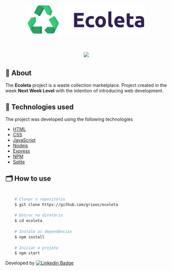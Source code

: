 <h1 align="center">
    <img src="public/assets/logo.svg">
</h1>

<h1 align="center">
    <img src="public/assets/GitHub/Ecoleta.gif">
</h1>


## 🔖 About

The **Ecoleta** project is a waste collection marketplace. Project created in the week **Next Week Level** with the intention of introducing web development.

## 🚀 Technologies used

The project was developed using the following technologies

- [HTML](https://developer.mozilla.org/pt-BR/docs/Web/HTML)
- [CSS](https://developer.mozilla.org/pt-BR/docs/Web/CSS)
- [JavaScript](https://www.javascript.com/)
- [Nodejs](https://nodejs.org/en/)
- [Express](https://expressjs.com/pt-br/)
- [NPM](https://www.npmjs.com/)
- [Sqlite](https://www.sqlite.org/index.html)

## 🗂 How to use

```bash

    # Clonar o repositório
    $ git clone https://github.com/grioos/ecoleta

    # Entrar no diretório
    $ cd ecoleta

    # Instale as dependências
    $ npm install
    
    # Iniciar o projeto
    $ npm start
```

Developed by [![Linkedin Badge](https://img.shields.io/badge/-Artur%Ceschin-blue?style=flat-square&logo=Linkedin&logoColor=white&link=https://www.linkedin.com/in/artur-peres-ceschin-programador/)](https://www.linkedin.com/in/artur-peres-ceschin-programador/)